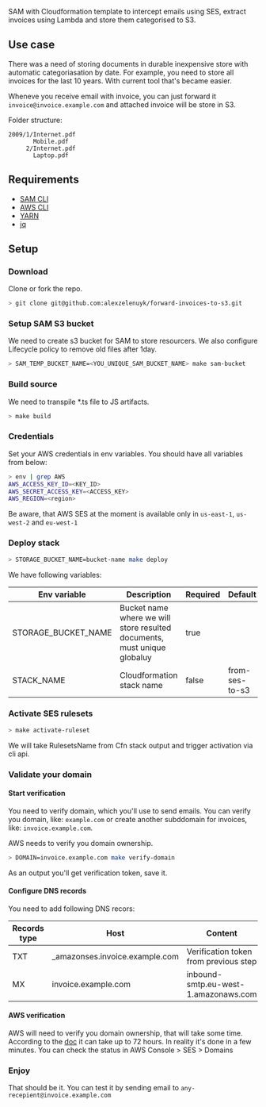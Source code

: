 SAM with Cloudformation template to intercept emails using SES, extract invoices using Lambda and store them categorised to S3.

## Use case
There was a need of storing documents in durable inexpensive store with automatic categoriasation by date.
For example, you need to store all invoices for the last 10 years.
With current tool that's became easier.

Wheneve you receive email with invoice, you can just forward it `invoice@invoice.example.com` and attached invoice will be store in S3.

Folder structure:
```
2009/1/Internet.pdf
       Mobile.pdf
     2/Internet.pdf
       Laptop.pdf
```

## Requirements
* [SAM CLI](https://docs.aws.amazon.com/serverless-application-model/latest/developerguide/serverless-sam-cli-install.html)
* [AWS CLI](https://docs.aws.amazon.com/cli/latest/userguide/cli-chap-install.html)
* [YARN](https://yarnpkg.com/lang/en/docs/install/#mac-stable)
* [jq](https://stedolan.github.io/jq/)

## Setup

### Download
Clone or fork the repo.
```bash
> git clone git@github.com:alexzelenuyk/forward-invoices-to-s3.git
```

### Setup SAM S3 bucket
We need to create s3 bucket for SAM to store resourcers.
We also configure Lifecycle policy to remove old files after 1day.

```bash
> SAM_TEMP_BUCKET_NAME=<YOU_UNIQUE_SAM_BUCKET_NAME> make sam-bucket
```

### Build source
We need to transpile *.ts file to JS artifacts.

```bash
> make build
```

### Credentials
Set your AWS credentials in env variables.
You should have all variables from below:
```bash
> env | grep AWS
AWS_ACCESS_KEY_ID=<KEY_ID>
AWS_SECRET_ACCESS_KEY=<ACCESS_KEY>
AWS_REGION=<region>
```

Be aware, that AWS SES at the moment is available only in `us-east-1`, `us-west-2` and `eu-west-1`

### Deploy stack
```bash
> STORAGE_BUCKET_NAME=bucket-name make deploy
```

We have following variables:

| Env variable | Description | Required | Default |
| - | - | - | - |
| STORAGE_BUCKET_NAME | Bucket name where we will store resulted documents, must unique globaluy | true | |
| STACK_NAME | Cloudformation stack name| false | from-ses-to-s3 |

### Activate SES rulesets
```bash
> make activate-ruleset
```
We will take RulesetsName from Cfn stack output and trigger activation via cli api.

### Validate your domain

#### Start verification
You need to verify domain, which you'll use to send emails.
You can verify you domain, like: `example.com` or create another subddomain for invoices, like: `invoice.example.com`.

AWS needs to verify you domain ownership.
```bash
> DOMAIN=invoice.example.com make verify-domain
```

As an output you'll get verification token, save it.

#### Configure DNS records
You need to add following DNS recors:

| Records type | Host | Content |
| - | - | - |
| TXT | _amazonses.invoice.example.com | Verification token from previous step |
| MX | invoice.example.com | inbound-smtp.eu-west-1.amazonaws.com |

#### AWS verification
AWS will need to verify you domain ownership, that will take some time.
According to the [doc](https://docs.aws.amazon.com/ses/latest/DeveloperGuide/verify-domain-procedure.html) it can take up to 72 hours.
In reality it's done in a few minutes. You can check the status in AWS Console > SES > Domains

### Enjoy
That should be it. You can test it by sending email to `any-recepient@invoice.example.com`
